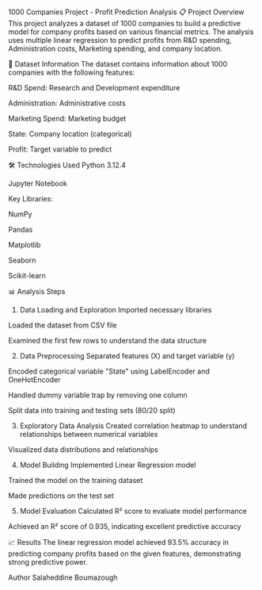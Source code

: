 1000 Companies Project - Profit Prediction Analysis
📋 Project Overview
This project analyzes a dataset of 1000 companies to build a predictive model for company profits based on various financial metrics. The analysis uses multiple linear regression to predict profits from R&D spending, Administration costs, Marketing spending, and company location.

🏢 Dataset Information
The dataset contains information about 1000 companies with the following features:

R&D Spend: Research and Development expenditure

Administration: Administrative costs

Marketing Spend: Marketing budget

State: Company location (categorical)

Profit: Target variable to predict

🛠️ Technologies Used
Python 3.12.4

Jupyter Notebook

Key Libraries:

NumPy

Pandas

Matplotlib

Seaborn

Scikit-learn

📊 Analysis Steps
1. Data Loading and Exploration
Imported necessary libraries

Loaded the dataset from CSV file

Examined the first few rows to understand the data structure

2. Data Preprocessing
Separated features (X) and target variable (y)

Encoded categorical variable "State" using LabelEncoder and OneHotEncoder

Handled dummy variable trap by removing one column

Split data into training and testing sets (80/20 split)

3. Exploratory Data Analysis
Created correlation heatmap to understand relationships between numerical variables

Visualized data distributions and relationships

4. Model Building
Implemented Linear Regression model

Trained the model on the training dataset

Made predictions on the test set

5. Model Evaluation
Calculated R² score to evaluate model performance

Achieved an R² score of 0.935, indicating excellent predictive accuracy

📈 Results
The linear regression model achieved 93.5% accuracy in predicting company profits based on the given features, demonstrating strong predictive power.

Author
Salaheddine Boumazough
